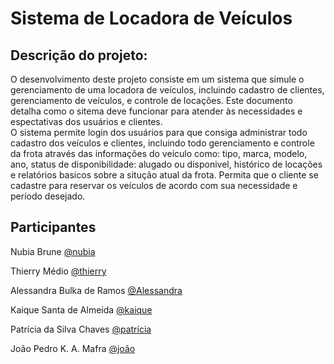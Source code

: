 # Sistema de Locadora de Veículos

## Descrição do projeto:
O desenvolvimento deste projeto consiste em um sistema que simule o gerenciamento de uma locadora de veículos, incluindo cadastro de clientes, gerenciamento de veículos, e controle de locações. Este documento detalha como o sitema deve funcionar para atender às necessidades e espectativas dos usuários e clientes.  
O sistema permite login dos usuários para que consiga administrar todo cadastro dos veículos e clientes, incluindo todo gerenciamento e controle da frota através das informações do veículo como: tipo, marca, modelo, ano, status de disponibilidade: alugado ou disponivel, histórico de locações e relatórios basicos sobre a situção atual da frota. Permita que o cliente se cadastre para reservar os veículos de acordo com sua necessidade e período desejado.




## Participantes


Nubia Brune
[@nubia](https://github.com/Nubiabrune)

Thierry Médio
[@thierry](https://github.com/Thierry200320)

Alessandra Bulka de Ramos
[@Alessandra](https://github.com/alebulka)

Kaique Santa de Almeida
[@kaique](https://github.com/KaiqueDev-code)

Patrícia da Silva Chaves 
[@patrícia](https://github.com/PatriciaCh1)

João Pedro K. A. Mafra
[@joão](https://github.com/JoaoPKAMafra)










